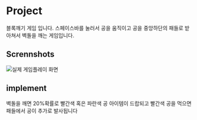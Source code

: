 # Project
블록깨기 게임 입니다. 스페이스바를 눌러서 공을 움직이고 공을 중앙하단의 패들로 받아쳐서 벽돌을 깨는 게임입니다.

Scrennshots
-----------
![실제 게임플레이 화면]("C:\Users\pc\Desktop\gameUI_image.png")


## implement
벽돌을 깨면 20%확률로 빨간색 혹은 파란색 공 아이템이 드랍되고 빨간색 공을 먹으면 패들에서 공이 추가로 발사됩니다
